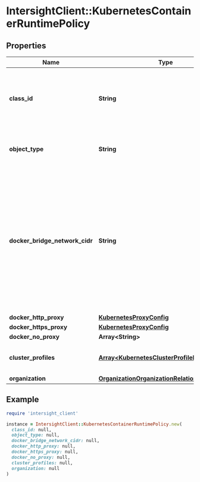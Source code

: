 # IntersightClient::KubernetesContainerRuntimePolicy

## Properties

| Name | Type | Description | Notes |
| ---- | ---- | ----------- | ----- |
| **class_id** | **String** | The fully-qualified name of the instantiated, concrete type. This property is used as a discriminator to identify the type of the payload when marshaling and unmarshaling data. | [default to &#39;kubernetes.ContainerRuntimePolicy&#39;] |
| **object_type** | **String** | The fully-qualified name of the instantiated, concrete type. The value should be the same as the &#39;ClassId&#39; property. | [default to &#39;kubernetes.ContainerRuntimePolicy&#39;] |
| **docker_bridge_network_cidr** | **String** | Bridge IP (--bip) including Prefix (e.g., 172.17.0.5/24) that Docker will use for the default bridge network (docker0). Containers will connect to this if no other network is configured, not used by kubernetes pods because their network is managed by CNI. However this address space must not collide with other CIDRs on your networks, including the cluster&#39;s Service CIDR, Pod Network CIDR and IP Pools. | [optional] |
| **docker_http_proxy** | [**KubernetesProxyConfig**](KubernetesProxyConfig.md) |  | [optional] |
| **docker_https_proxy** | [**KubernetesProxyConfig**](KubernetesProxyConfig.md) |  | [optional] |
| **docker_no_proxy** | **Array&lt;String&gt;** |  | [optional] |
| **cluster_profiles** | [**Array&lt;KubernetesClusterProfileRelationship&gt;**](KubernetesClusterProfileRelationship.md) | An array of relationships to kubernetesClusterProfile resources. | [optional] |
| **organization** | [**OrganizationOrganizationRelationship**](OrganizationOrganizationRelationship.md) |  | [optional] |

## Example

```ruby
require 'intersight_client'

instance = IntersightClient::KubernetesContainerRuntimePolicy.new(
  class_id: null,
  object_type: null,
  docker_bridge_network_cidr: null,
  docker_http_proxy: null,
  docker_https_proxy: null,
  docker_no_proxy: null,
  cluster_profiles: null,
  organization: null
)
```

